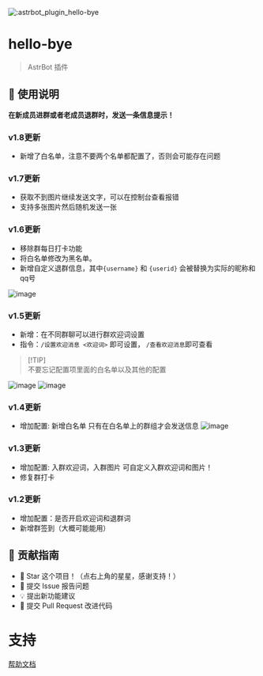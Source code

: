 ![:astrbot_plugin_hello-bye](https://count.getloli.com/@:astrbot_plugin_hello-bye?theme=minecraft)
# hello-bye

> AstrBot 插件


## 🐔 使用说明
**在新成员进群或者老成员退群时，发送一条信息提示！**

### v1.8更新
- 新增了白名单，注意不要两个名单都配置了，否则会可能存在问题

### v1.7更新
- 获取不到图片继续发送文字，可以在控制台查看报错
- 支持多张图片然后随机发送一张


### v1.6更新
- 移除群每日打卡功能
- 将白名单修改为黑名单。
- 新增自定义退群信息，其中`{username}` 和 `{userid}` 会被替换为实际的昵称和qq号

![image](https://github.com/user-attachments/assets/7ae7dd5b-e41b-42ff-89aa-427afebdfc52)



### v1.5更新
- 新增：在不同群聊可以进行群欢迎词设置
- 指令：`/设置欢迎消息 <欢迎词>` 即可设置，   `/查看欢迎消息`即可查看

> [!TIP]\
> 不要忘记配置项里面的白名单以及其他的配置


![image](https://github.com/user-attachments/assets/982794eb-2d7c-4c44-86dd-b20a40e91c62)
![image](https://github.com/user-attachments/assets/a28add53-8fc8-4cfc-9844-df5123d5608a)


### v1.4更新
- 增加配置: 新增白名单 只有在白名单上的群组才会发送信息
![image](https://github.com/user-attachments/assets/7c286112-6db7-4cda-8761-f933f0acee40)

### v1.3更新
- 增加配置: 入群欢迎词，入群图片 可自定义入群欢迎词和图片！
- 修复群打卡


### v1.2更新
- 增加配置：是否开启欢迎词和退群词
- 新增群签到（大概可能能用）

## 👥 贡献指南

- 🌟 Star 这个项目！（点右上角的星星，感谢支持！）
- 🐛 提交 Issue 报告问题
- 💡 提出新功能建议
- 🔧 提交 Pull Request 改进代码
# 支持

[帮助文档](https://astrbot.app)
